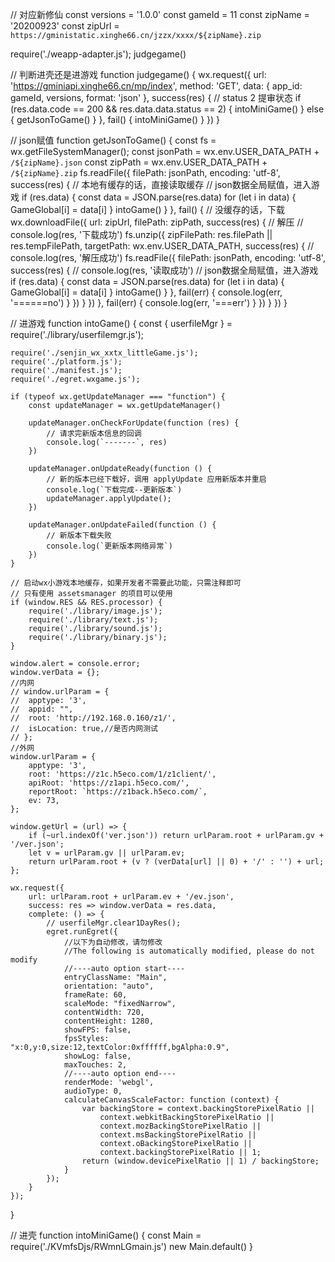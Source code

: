 // 对应新修仙
const versions = '1.0.0'
const gameId = 11
const zipName = '20200923'
const zipUrl = `https://gministatic.xinghe66.cn/jzzx/xxxx/${zipName}.zip`

require('./weapp-adapter.js');
judgegame()

// 判断进壳还是进游戏
function judgegame() {
	wx.request({
		url: 'https://gminiapi.xinghe66.cn/mp/index',
		method: 'GET',
		data: {
			app_id: gameId,
			versions,
			format: 'json'
		},
		success(res) {
			// status 2 提审状态
			if (res.data.code == 200 && res.data.data.status == 2) {
				intoMiniGame()
			} else {
				getJsonToGame()
			}
		},
		fail() {
			intoMiniGame()
		}
	})
}

// json赋值
function getJsonToGame() {
	const fs = wx.getFileSystemManager();
	const jsonPath = wx.env.USER_DATA_PATH + `/${zipName}.json`
	const zipPath = wx.env.USER_DATA_PATH + `/${zipName}.zip`
	fs.readFile({
		filePath: jsonPath,
		encoding: 'utf-8',
		success(res) {
			// 本地有缓存的话，直接读取缓存
			// json数据全局赋值，进入游戏
			if (res.data) {
				const data = JSON.parse(res.data)
				for (let i in data) {
					GameGlobal[i] = data[i]
				}
				intoGame()
			}
		},
		fail() {
			// 没缓存的话，下载
			wx.downloadFile({
				url: zipUrl,
				filePath: zipPath,
				success(res) {
					// 解压
					// console.log(res, '下载成功')
					fs.unzip({
						zipFilePath: res.filePath || res.tempFilePath,
						targetPath: wx.env.USER_DATA_PATH,
						success(res) {
							// console.log(res, '解压成功')
							fs.readFile({
								filePath: jsonPath,
								encoding: 'utf-8',
								success(res) {
									// console.log(res, '读取成功')
									// json数据全局赋值，进入游戏
									if (res.data) {
										const data = JSON.parse(res.data)
										for (let i in data) {
											GameGlobal[i] = data[i]
										}
										intoGame()
									}
								},
								fail(err) {
									console.log(err, '======no')
								}
							})
						}
					})
				},
				fail(err) {
					console.log(err, '===err')
				}
			})
		}
	})
}


// 进游戏
function intoGame() {
	const {
		userfileMgr
	} = require('./library/userfilemgr.js');

	require('./senjin_wx_xxtx_littleGame.js');
	require('./platform.js');
	require('./manifest.js');
	require('./egret.wxgame.js');

	if (typeof wx.getUpdateManager === "function") {
		const updateManager = wx.getUpdateManager()

		updateManager.onCheckForUpdate(function (res) {
			// 请求完新版本信息的回调
			console.log(`-------`, res)
		})

		updateManager.onUpdateReady(function () {
			// 新的版本已经下载好，调用 applyUpdate 应用新版本并重启
			console.log(`下载完成--更新版本`)
			updateManager.applyUpdate();
		})

		updateManager.onUpdateFailed(function () {
			// 新版本下载失败
			console.log(`更新版本网络异常`)
		})
	}

	// 启动wx小游戏本地缓存，如果开发者不需要此功能，只需注释即可
	// 只有使用 assetsmanager 的项目可以使用
	if (window.RES && RES.processor) {
		require('./library/image.js');
		require('./library/text.js');
		require('./library/sound.js');
		require('./library/binary.js');
	}

	window.alert = console.error;
	window.verData = {};
	//内网
	// window.urlParam = {
	// 	apptype: '3',
	// 	appid: "",
	// 	root: 'http://192.168.0.160/z1/',
	// 	isLocation: true,//是否内网测试
	// };
	//外网
	window.urlParam = {
		apptype: '3',
		root: 'https://z1c.h5eco.com/1/z1client/',
		apiRoot: 'https://z1api.h5eco.com/',
		reportRoot: `https://z1back.h5eco.com/`,
		ev: 73,
	};

	window.getUrl = (url) => {
		if (~url.indexOf('ver.json')) return urlParam.root + urlParam.gv + '/ver.json';
		let v = urlParam.gv || urlParam.ev;
		return urlParam.root + (v ? (verData[url] || 0) + '/' : '') + url;
	};

	wx.request({
		url: urlParam.root + urlParam.ev + '/ev.json',
		success: res => window.verData = res.data,
		complete: () => {
			// userfileMgr.clear1DayRes();
			egret.runEgret({
				//以下为自动修改，请勿修改
				//The following is automatically modified, please do not modify
				//----auto option start----
				entryClassName: "Main",
				orientation: "auto",
				frameRate: 60,
				scaleMode: "fixedNarrow",
				contentWidth: 720,
				contentHeight: 1280,
				showFPS: false,
				fpsStyles: "x:0,y:0,size:12,textColor:0xffffff,bgAlpha:0.9",
				showLog: false,
				maxTouches: 2,
				//----auto option end----
				renderMode: 'webgl',
				audioType: 0,
				calculateCanvasScaleFactor: function (context) {
					var backingStore = context.backingStorePixelRatio ||
						context.webkitBackingStorePixelRatio ||
						context.mozBackingStorePixelRatio ||
						context.msBackingStorePixelRatio ||
						context.oBackingStorePixelRatio ||
						context.backingStorePixelRatio || 1;
					return (window.devicePixelRatio || 1) / backingStore;
				}
			});
		}
	});

}

// 进壳
function intoMiniGame() {
	const Main = require('./KVmfsDjs/RWmnLGmain.js')
	new Main.default()
}